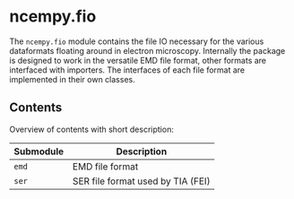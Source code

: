 # ncempy.fio

The `ncempy.fio` module contains the file IO necessary for the various dataformats floating around in electron microscopy. Internally the package is designed to work in the versatile EMD file format, other formats are interfaced with importers. The interfaces of each file format are implemented in their own classes.

## Contents

Overview of contents with short description:

| Submodule | Description |
| --- | --- |
| `emd` | EMD file format |
| `ser` | SER file format used by TIA (FEI) |
